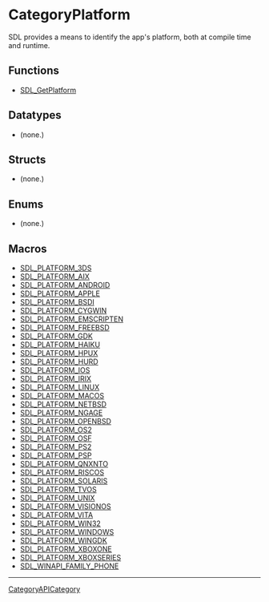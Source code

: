# CategoryPlatform

SDL provides a means to identify the app's platform, both at compile time
and runtime.

<!-- END CATEGORY DOCUMENTATION -->

## Functions

<!-- DO NOT HAND-EDIT CATEGORY LISTS, THEY ARE AUTOGENERATED AND WILL BE OVERWRITTEN, BASED ON TAGS IN INDIVIDUAL PAGE FOOTERS. EDIT THOSE INSTEAD. -->
<!-- BEGIN CATEGORY LIST: CategoryPlatform, CategoryAPIFunction -->
- [SDL_GetPlatform](SDL_GetPlatform)
<!-- END CATEGORY LIST -->

## Datatypes

<!-- DO NOT HAND-EDIT CATEGORY LISTS, THEY ARE AUTOGENERATED AND WILL BE OVERWRITTEN, BASED ON TAGS IN INDIVIDUAL PAGE FOOTERS. EDIT THOSE INSTEAD. -->
<!-- BEGIN CATEGORY LIST: CategoryPlatform, CategoryAPIDatatype -->
- (none.)
<!-- END CATEGORY LIST -->

## Structs

<!-- DO NOT HAND-EDIT CATEGORY LISTS, THEY ARE AUTOGENERATED AND WILL BE OVERWRITTEN, BASED ON TAGS IN INDIVIDUAL PAGE FOOTERS. EDIT THOSE INSTEAD. -->
<!-- BEGIN CATEGORY LIST: CategoryPlatform, CategoryAPIStruct -->
- (none.)
<!-- END CATEGORY LIST -->

## Enums

<!-- DO NOT HAND-EDIT CATEGORY LISTS, THEY ARE AUTOGENERATED AND WILL BE OVERWRITTEN, BASED ON TAGS IN INDIVIDUAL PAGE FOOTERS. EDIT THOSE INSTEAD. -->
<!-- BEGIN CATEGORY LIST: CategoryPlatform, CategoryAPIEnum -->
- (none.)
<!-- END CATEGORY LIST -->

## Macros

<!-- DO NOT HAND-EDIT CATEGORY LISTS, THEY ARE AUTOGENERATED AND WILL BE OVERWRITTEN, BASED ON TAGS IN INDIVIDUAL PAGE FOOTERS. EDIT THOSE INSTEAD. -->
<!-- BEGIN CATEGORY LIST: CategoryPlatform, CategoryAPIMacro -->
- [SDL_PLATFORM_3DS](SDL_PLATFORM_3DS)
- [SDL_PLATFORM_AIX](SDL_PLATFORM_AIX)
- [SDL_PLATFORM_ANDROID](SDL_PLATFORM_ANDROID)
- [SDL_PLATFORM_APPLE](SDL_PLATFORM_APPLE)
- [SDL_PLATFORM_BSDI](SDL_PLATFORM_BSDI)
- [SDL_PLATFORM_CYGWIN](SDL_PLATFORM_CYGWIN)
- [SDL_PLATFORM_EMSCRIPTEN](SDL_PLATFORM_EMSCRIPTEN)
- [SDL_PLATFORM_FREEBSD](SDL_PLATFORM_FREEBSD)
- [SDL_PLATFORM_GDK](SDL_PLATFORM_GDK)
- [SDL_PLATFORM_HAIKU](SDL_PLATFORM_HAIKU)
- [SDL_PLATFORM_HPUX](SDL_PLATFORM_HPUX)
- [SDL_PLATFORM_HURD](SDL_PLATFORM_HURD)
- [SDL_PLATFORM_IOS](SDL_PLATFORM_IOS)
- [SDL_PLATFORM_IRIX](SDL_PLATFORM_IRIX)
- [SDL_PLATFORM_LINUX](SDL_PLATFORM_LINUX)
- [SDL_PLATFORM_MACOS](SDL_PLATFORM_MACOS)
- [SDL_PLATFORM_NETBSD](SDL_PLATFORM_NETBSD)
- [SDL_PLATFORM_NGAGE](SDL_PLATFORM_NGAGE)
- [SDL_PLATFORM_OPENBSD](SDL_PLATFORM_OPENBSD)
- [SDL_PLATFORM_OS2](SDL_PLATFORM_OS2)
- [SDL_PLATFORM_OSF](SDL_PLATFORM_OSF)
- [SDL_PLATFORM_PS2](SDL_PLATFORM_PS2)
- [SDL_PLATFORM_PSP](SDL_PLATFORM_PSP)
- [SDL_PLATFORM_QNXNTO](SDL_PLATFORM_QNXNTO)
- [SDL_PLATFORM_RISCOS](SDL_PLATFORM_RISCOS)
- [SDL_PLATFORM_SOLARIS](SDL_PLATFORM_SOLARIS)
- [SDL_PLATFORM_TVOS](SDL_PLATFORM_TVOS)
- [SDL_PLATFORM_UNIX](SDL_PLATFORM_UNIX)
- [SDL_PLATFORM_VISIONOS](SDL_PLATFORM_VISIONOS)
- [SDL_PLATFORM_VITA](SDL_PLATFORM_VITA)
- [SDL_PLATFORM_WIN32](SDL_PLATFORM_WIN32)
- [SDL_PLATFORM_WINDOWS](SDL_PLATFORM_WINDOWS)
- [SDL_PLATFORM_WINGDK](SDL_PLATFORM_WINGDK)
- [SDL_PLATFORM_XBOXONE](SDL_PLATFORM_XBOXONE)
- [SDL_PLATFORM_XBOXSERIES](SDL_PLATFORM_XBOXSERIES)
- [SDL_WINAPI_FAMILY_PHONE](SDL_WINAPI_FAMILY_PHONE)
<!-- END CATEGORY LIST -->


----
[CategoryAPICategory](CategoryAPICategory)

